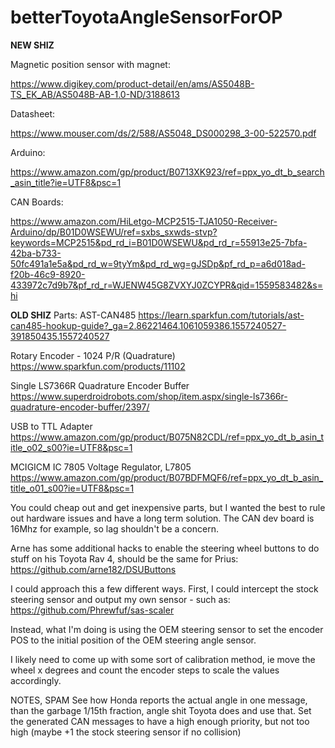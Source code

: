 # betterToyotaAngleSensorForOP
**NEW SHIZ**

Magnetic position sensor with magnet:

https://www.digikey.com/product-detail/en/ams/AS5048B-TS_EK_AB/AS5048B-AB-1.0-ND/3188613

Datasheet:

https://www.mouser.com/ds/2/588/AS5048_DS000298_3-00-522570.pdf

Arduino:

https://www.amazon.com/gp/product/B0713XK923/ref=ppx_yo_dt_b_search_asin_title?ie=UTF8&psc=1

CAN Boards:

https://www.amazon.com/HiLetgo-MCP2515-TJA1050-Receiver-Arduino/dp/B01D0WSEWU/ref=sxbs_sxwds-stvp?keywords=MCP2515&pd_rd_i=B01D0WSEWU&pd_rd_r=55913e25-7bfa-42ba-b733-50fc491a1e5a&pd_rd_w=9tyYm&pd_rd_wg=gJSDp&pf_rd_p=a6d018ad-f20b-46c9-8920-433972c7d9b7&pf_rd_r=WJENW45G8ZVXYJ0ZCYPR&qid=1559583482&s=hi











**OLD SHIZ**
Parts:
AST-CAN485 https://learn.sparkfun.com/tutorials/ast-can485-hookup-guide?_ga=2.86221464.1061059386.1557240527-391850435.1557240527

Rotary Encoder - 1024 P/R (Quadrature) https://www.sparkfun.com/products/11102

Single LS7366R Quadrature Encoder Buffer https://www.superdroidrobots.com/shop/item.aspx/single-ls7366r-quadrature-encoder-buffer/2397/

USB to TTL Adapter https://www.amazon.com/gp/product/B075N82CDL/ref=ppx_yo_dt_b_asin_title_o02_s00?ie=UTF8&psc=1

MCIGICM IC 7805 Voltage Regulator, L7805 https://www.amazon.com/gp/product/B07BDFMQF6/ref=ppx_yo_dt_b_asin_title_o01_s00?ie=UTF8&psc=1

You could cheap out and get inexpensive parts, but I wanted the best to rule out hardware issues and have a long term solution. The CAN dev board is 16Mhz for example, so lag shouldn't be a concern.

Arne has some additional hacks to enable the steering wheel buttons to do stuff on his Toyota Rav 4, should be the same for Prius:
https://github.com/arne182/DSUButtons

I could approach this a few different ways. First, I could intercept the stock steering sensor and output my own sensor - such as:
https://github.com/Phrewfuf/sas-scaler

Instead, what I'm doing is using the OEM steering sensor to set the encoder POS to the initial position of the OEM steering angle sensor.

I likely need to come up with some sort of calibration method, ie move the wheel x degrees and count the encoder steps to scale the values accordingly.

NOTES, SPAM
See how Honda reports the actual angle in one message, than the garbage 1/15th fraction, angle shit Toyota does and use that.
Set the generated CAN messages to have a high enough priority, but not too high (maybe +1 the stock steering sensor if no collision)
